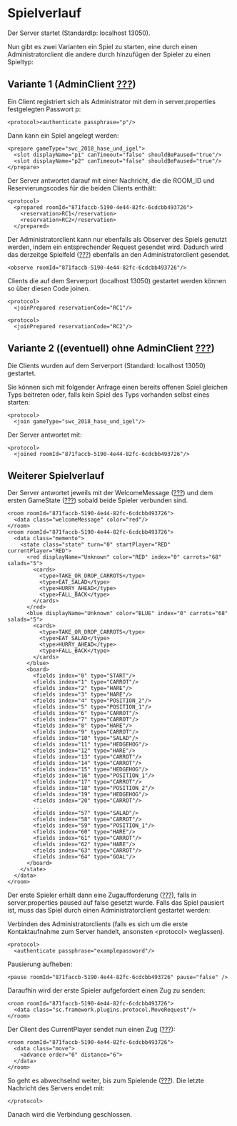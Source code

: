 # Spielverlauf

Der Server startet (StandardIp: localhost 13050).

Nun gibt es zwei Varianten ein Spiel zu starten, eine durch einen
Administratorclient die andere durch hinzufügen der Spieler zu einen
Spieltyp:

## Variante 1 (AdminClient [???](#mit-reservierungscode))

Ein Client registriert sich als Administrator mit dem in
server.properties festgelegten Passwort p:

    <protocol><authenticate passphrase="p"/>

Dann kann ein Spiel angelegt werden:

    <prepare gameType="swc_2018_hase_und_igel">
      <slot displayName="p1" canTimeout="false" shouldBePaused="true"/>
      <slot displayName="p2" canTimeout="false" shouldBePaused="true"/>
    </prepare>

Der Server antwortet darauf mit einer Nachricht, die die ROOM\_ID und
Reservierungscodes für die beiden Clients enthält:

    <protocol>
      <prepared roomId="871faccb-5190-4e44-82fc-6cdcbb493726">
        <reservation>RC1</reservation>
        <reservation>RC2</reservation>
      </prepared>

Der Administratorclient kann nur ebenfalls als Observer des Spiels
genutzt werden, indem ein entsprechender Request gesendet wird. Dadurch
wird das derzeitge Spielfeld ([???](#memento)) ebenfalls an den
Administratorclient gesendet.

    <observe roomId="871faccb-5190-4e44-82fc-6cdcbb493726"/>

Clients die auf dem Serverport (localhost 13050) gestartet werden können
so über diesen Code joinen.

    <protocol>
      <joinPrepared reservationCode="RC1"/>

    <protocol>
      <joinPrepared reservationCode="RC2"/>

## Variante 2 ((eventuell) ohne AdminClient [???](#ohne-reservierungscode))

Die Clients wurden auf dem Serverport (Standard: localhost 13050)
gestartet.

Sie können sich mit folgender Anfrage einen bereits offenen Spiel
gleichen Typs beitreten oder, falls kein Spiel des Typs vorhanden selbst
eines starten:

    <protocol>
      <join gameType="swc_2018_hase_und_igel"/>

Der Server antwortet mit:

    <protocol>
      <joined roomId="871faccb-5190-4e44-82fc-6cdcbb493726"/>

## Weiterer Spielverlauf

Der Server antwortet jeweils mit der WelcomeMessage
([???](#welcome-message)) und dem ersten GameState ([???](#memento))
sobald beide Spieler verbunden sind.

    <room roomId="871faccb-5190-4e44-82fc-6cdcbb493726">
      <data class="welcomeMessage" color="red"/>
    </room>
    <room roomId="871faccb-5190-4e44-82fc-6cdcbb493726">
      <data class="memento">
        <state class="state" turn="0" startPlayer="RED" currentPlayer="RED">
          <red displayName="Unknown" color="RED" index="0" carrots="68" salads="5">
            <cards>
              <type>TAKE_OR_DROP_CARROTS</type>
              <type>EAT_SALAD</type>
              <type>HURRY_AHEAD</type>
              <type>FALL_BACK</type>
            </cards>
          </red>
          <blue displayName="Unknown" color="BLUE" index="0" carrots="68" salads="5">
            <cards>
              <type>TAKE_OR_DROP_CARROTS</type>
              <type>EAT_SALAD</type>
              <type>HURRY_AHEAD</type>
              <type>FALL_BACK</type>
            </cards>
          </blue>
          <board>
            <fields index="0" type="START"/>
            <fields index="1" type="CARROT"/>
            <fields index="2" type="HARE"/>
            <fields index="3" type="HARE"/>
            <fields index="4" type="POSITION_2"/>
            <fields index="5" type="POSITION_1"/>
            <fields index="6" type="CARROT"/>
            <fields index="7" type="CARROT"/>
            <fields index="8" type="HARE"/>
            <fields index="9" type="CARROT"/>
            <fields index="10" type="SALAD"/>
            <fields index="11" type="HEDGEHOG"/>
            <fields index="12" type="HARE"/>
            <fields index="13" type="CARROT"/>
            <fields index="14" type="CARROT"/>
            <fields index="15" type="HEDGEHOG"/>
            <fields index="16" type="POSITION_1"/>
            <fields index="17" type="CARROT"/>
            <fields index="18" type="POSITION_2"/>
            <fields index="19" type="HEDGEHOG"/>
            <fields index="20" type="CARROT"/>
            ...
            <fields index="57" type="SALAD"/>
            <fields index="58" type="CARROT"/>
            <fields index="59" type="POSITION_1"/>
            <fields index="60" type="HARE"/>
            <fields index="61" type="CARROT"/>
            <fields index="62" type="HARE"/>
            <fields index="63" type="CARROT"/>
            <fields index="64" type="GOAL"/>
          </board>
        </state>
      </data>
    </room>

Der erste Spieler erhält dann eine Zugaufforderung
([???](#move-request)), falls in server.properties paused auf false
gesetzt wurde. Falls das Spiel pausiert ist, muss das Spiel durch einen
Administratorclient gestartet werden:

Verbinden des Administratorclients (falls es sich um die erste
Kontaktaufnahme zum Server handelt, ansonsten &lt;protocol&gt;
weglassen).

    <protocol>
      <authenticate passphrase="examplepassword"/>

Pausierung aufheben:

    <pause roomId="871faccb-5190-4e44-82fc-6cdcbb493726" pause="false" />

Daraufhin wird der erste Spieler aufgefordert einen Zug zu senden:

    <room roomId="871faccb-5190-4e44-82fc-6cdcbb493726">
      <data class="sc.framework.plugins.protocol.MoveRequest"/>
    </room>

Der Client des CurrentPlayer sendet nun einen Zug ([???](#zug)):

    <room roomId="871faccb-5190-4e44-82fc-6cdcbb493726">
      <data class="move">
        <advance order="0" distance="6">
      </data>
    </room>

So geht es abwechselnd weiter, bis zum Spielende ([???](#spielende)).
Die letzte Nachricht des Servers endet mit:

    </protocol>

Danach wird die Verbindung geschlossen.
